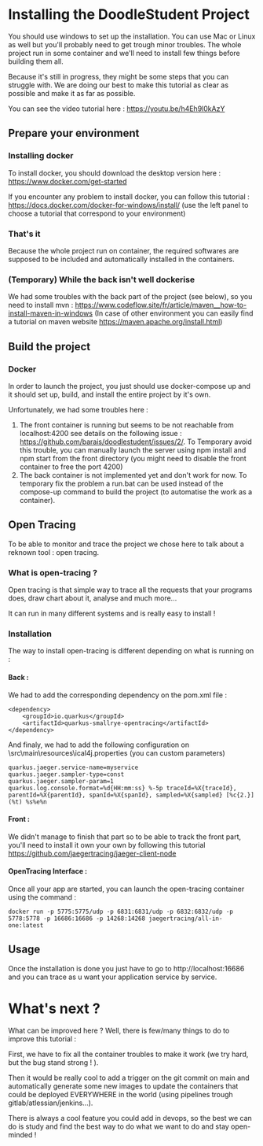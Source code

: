 # Installing the DoodleStudent Project

You should use windows to set up the installation. You can use Mac or Linux as well but you'll probably need to get trough minor troubles. 
The whole project run in some container and we'll need to install few things before building them all.

Because it's still in progress, they might be some steps that you can struggle with. We are doing our best to make this tutorial as clear as possible and make it as far as possible.

You can see the video tutorial here :
https://youtu.be/h4Eh9l0kAzY

## Prepare your environment

### Installing docker

To install docker, you should download the desktop version here : 
https://www.docker.com/get-started

If you encounter any problem to install docker, you can follow this tutorial :
https://docs.docker.com/docker-for-windows/install/
(use the left panel to choose a tutorial that correspond to your environment)

### That's it

Because the whole project run on container, the required softwares are supposed to be included and automatically installed in the containers. 

###  (Temporary) While the back isn't well dockerise

We had some troubles with the back part of the project (see below), so you need to install mvn :
https://www.codeflow.site/fr/article/maven__how-to-install-maven-in-windows
(In case of other environment you can easily find a tutorial on maven website https://maven.apache.org/install.html)

## Build the project

### Docker

In order to launch the project, you just should use docker-compose up and it should set up, build, and install the entire project by it's own.

Unfortunately, we had some troubles here :
1. The front container is running but seems to be not reachable from localhost:4200 see details on the following issue : https://github.com/barais/doodlestudent/issues/2/. To Temporary avoid this trouble, you can manually launch the server using npm install and npm start from the front directory (you might need to disable the front container to free the port 4200)
2. The back container is not implemented yet and don't work for now. To temporary fix the problem a run.bat can be used instead of the compose-up command to build the project (to automatise the work as a container).

## Open Tracing

To be able to monitor and trace the project we chose here to talk about a reknown tool : open tracing.

### What is open-tracing ?

Open tracing is that simple way to trace all the requests that your programs does, draw chart about it, analyse and much more... 

It can run in many different systems and is really easy to install !

### Installation 

The way to install open-tracing is different depending on what is running on :

#### Back : 

We had to add the corresponding dependency on the pom.xml file :
```
<dependency>
    <groupId>io.quarkus</groupId>
    <artifactId>quarkus-smallrye-opentracing</artifactId>
</dependency>
```
And finaly, we had to add the following configuration on \src\main\resources\ical4j.properties (you can custom parameters)
``` 
quarkus.jaeger.service-name=myservice 
quarkus.jaeger.sampler-type=const 
quarkus.jaeger.sampler-param=1 
quarkus.log.console.format=%d{HH:mm:ss} %-5p traceId=%X{traceId}, parentId=%X{parentId}, spanId=%X{spanId}, sampled=%X{sampled} [%c{2.}] (%t) %s%e%n  
```

#### Front : 

We didn't manage to finish that part so to be able to track the front part, you'll need to install it own your own by following this tutorial https://github.com/jaegertracing/jaeger-client-node

#### OpenTracing Interface : 

Once all your app are started, you can launch the open-tracing container using the command :
``` 
docker run -p 5775:5775/udp -p 6831:6831/udp -p 6832:6832/udp -p 5778:5778 -p 16686:16686 -p 14268:14268 jaegertracing/all-in-one:latest
``` 

## Usage

Once the installation is done you just have to go to http://localhost:16686 and you can trace as u want your application service by service.

# What's next ?

What can be improved here ? Well, there is few/many things to do to improve this tutorial :

First, we have to fix all the container troubles to make it work (we try hard, but the bug stand strong ! ).

Then it would be really cool to add a trigger on the git commit on main and automatically generate some new images to update the containers that could be deployed EVERYWHERE in the world (using pipelines trough gitlab/atlessian/jenkins...).

There is always a cool feature you could add in devops, so the best we can do is study and find the best way to do what we want to do and stay open-minded !
